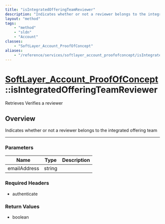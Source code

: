 ```yaml
---
title: "isIntegratedOfferingTeamReviewer"
description: "Indicates whether or not a reviewer belongs to the integrated offering team"
layout: "method"
tags:
    - "method"
    - "sldn"
    - "Account"
classes:
    - "SoftLayer_Account_ProofOfConcept"
aliases:
    - "/reference/services/softlayer_account_proofofconcept/isIntegratedOfferingTeamReviewer"
---
```

# [SoftLayer_Account_ProofOfConcept](/reference/services/SoftLayer_Account_ProofOfConcept)::isIntegratedOfferingTeamReviewer

Retrieves Verifies a reviewer


## Overview 
Indicates whether or not a reviewer belongs to the integrated offering team 

-----

### Parameters 
|Name | Type | Description |
| --- | --- | --- |
|emailAddress| string| |


### Required Headers
* authenticate


### Return Values
* boolean




